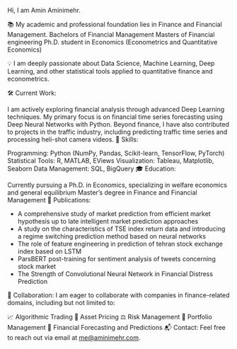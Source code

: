 Hi, I am Amin Aminimehr.

📚 My academic and professional foundation lies in Finance and Financial Management.
Bachelors of Financial Management
Masters of Financial engineering
Ph.D. student in Economics (Econometrics and Quantitative Economics)

💡 I am deeply passionate about Data Science, Machine Learning, Deep Learning, and other statistical tools applied to quantitative finance and econometrics.

🛠️ Current Work:

I am actively exploring financial analysis through advanced Deep Learning techniques.
My primary focus is on financial time series forecasting using Deep Neural Networks with Python.
Beyond finance, I have also contributed to projects in the traffic industry, including predicting traffic time series and processing heli-shot camera videos.
🔧 Skills:

Programming: Python (NumPy, Pandas, Scikit-learn, TensorFlow, PyTorch)
Statistical Tools: R, MATLAB, EViews
Visualization: Tableau, Matplotlib, Seaborn
Data Management: SQL, BigQuery
🎓 Education:

Currently pursuing a Ph.D. in Economics, specializing in welfare economics and general equilibrium
Master’s degree in Finance and Financial Management
📜 Publications:

- A comprehensive study of market prediction from efficient market hypothesis up to late intelligent market prediction approaches
- A study on the characteristics of TSE index return data and introducing a regime switching prediction method based on neural networks
- The role of feature engineering in prediction of tehran stock exchange index based on LSTM
- ParsBERT post-training for sentiment analysis of tweets concerning stock market
- The Strength of Convolutional Neural Network in Financial Distress Prediction

🤝 Collaboration:
I am eager to collaborate with companies in finance-related domains, including but not limited to:

📈 Algorithmic Trading
💼 Asset Pricing
⚖️ Risk Management
🧮 Portfolio Management
🔮 Financial Forecasting and Predictions
📬 Contact: Feel free to reach out via email at me@aminimehr.com.
